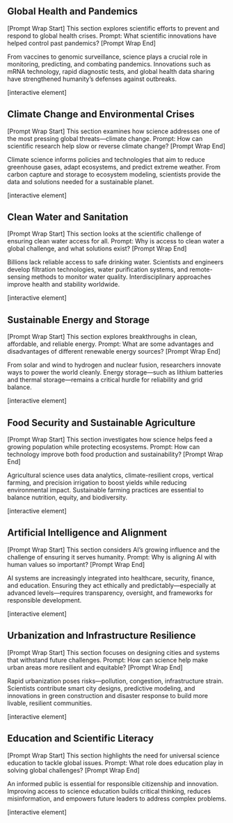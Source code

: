 ## Global Health and Pandemics

\[Prompt Wrap Start]
This section explores scientific efforts to prevent and respond to global health crises. Prompt: What scientific innovations have helped control past pandemics?
\[Prompt Wrap End]

From vaccines to genomic surveillance, science plays a crucial role in monitoring, predicting, and combating pandemics. Innovations such as mRNA technology, rapid diagnostic tests, and global health data sharing have strengthened humanity’s defenses against outbreaks.

\[interactive element]

## Climate Change and Environmental Crises

\[Prompt Wrap Start]
This section examines how science addresses one of the most pressing global threats—climate change. Prompt: How can scientific research help slow or reverse climate change?
\[Prompt Wrap End]

Climate science informs policies and technologies that aim to reduce greenhouse gases, adapt ecosystems, and predict extreme weather. From carbon capture and storage to ecosystem modeling, scientists provide the data and solutions needed for a sustainable planet.

\[interactive element]

## Clean Water and Sanitation

\[Prompt Wrap Start]
This section looks at the scientific challenge of ensuring clean water access for all. Prompt: Why is access to clean water a global challenge, and what solutions exist?
\[Prompt Wrap End]

Billions lack reliable access to safe drinking water. Scientists and engineers develop filtration technologies, water purification systems, and remote-sensing methods to monitor water quality. Interdisciplinary approaches improve health and stability worldwide.

\[interactive element]

## Sustainable Energy and Storage

\[Prompt Wrap Start]
This section explores breakthroughs in clean, affordable, and reliable energy. Prompt: What are some advantages and disadvantages of different renewable energy sources?
\[Prompt Wrap End]

From solar and wind to hydrogen and nuclear fusion, researchers innovate ways to power the world cleanly. Energy storage—such as lithium batteries and thermal storage—remains a critical hurdle for reliability and grid balance.

\[interactive element]

## Food Security and Sustainable Agriculture

\[Prompt Wrap Start]
This section investigates how science helps feed a growing population while protecting ecosystems. Prompt: How can technology improve both food production and sustainability?
\[Prompt Wrap End]

Agricultural science uses data analytics, climate-resilient crops, vertical farming, and precision irrigation to boost yields while reducing environmental impact. Sustainable farming practices are essential to balance nutrition, equity, and biodiversity.

\[interactive element]

## Artificial Intelligence and Alignment

\[Prompt Wrap Start]
This section considers AI’s growing influence and the challenge of ensuring it serves humanity. Prompt: Why is aligning AI with human values so important?
\[Prompt Wrap End]

AI systems are increasingly integrated into healthcare, security, finance, and education. Ensuring they act ethically and predictably—especially at advanced levels—requires transparency, oversight, and frameworks for responsible development.

\[interactive element]

## Urbanization and Infrastructure Resilience

\[Prompt Wrap Start]
This section focuses on designing cities and systems that withstand future challenges. Prompt: How can science help make urban areas more resilient and equitable?
\[Prompt Wrap End]

Rapid urbanization poses risks—pollution, congestion, infrastructure strain. Scientists contribute smart city designs, predictive modeling, and innovations in green construction and disaster response to build more livable, resilient communities.

\[interactive element]

## Education and Scientific Literacy

\[Prompt Wrap Start]
This section highlights the need for universal science education to tackle global issues. Prompt: What role does education play in solving global challenges?
\[Prompt Wrap End]

An informed public is essential for responsible citizenship and innovation. Improving access to science education builds critical thinking, reduces misinformation, and empowers future leaders to address complex problems.

\[interactive element]
